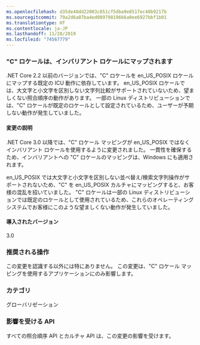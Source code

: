 ```yaml
---
ms.openlocfilehash: d35de48dd22003c851cf5dba9e8517ec48b9217b
ms.sourcegitcommit: 79a2d6a07ba4ed08979819666a0ee6927bbf1b01
ms.translationtype: HT
ms.contentlocale: ja-JP
ms.lasthandoff: 11/28/2019
ms.locfileid: "74567779"
---
```

### <a name="c-locale-maps-to-the-invariant-locale"></a>"C" ロケールは、インバリアント ロケールにマップされます

.NET Core 2.2 以前のバージョンでは、"C" ロケールを en_US_POSIX ロケールにマップする既定の ICU 動作に依存しています。 en_US_POSIX ロケールでは、大文字と小文字を区別しない文字列比較がサポートされていないため、望ましくない照合順序の動作があります。 一部の Linux ディストリビューションでは、"C" ロケールが既定のロケールとして設定されているため、ユーザーが予期しない動作が発生していました。

#### <a name="change-description"></a>変更の説明

.NET Core 3.0 以降では、"C" ロケール マッピングが en_US_POSIX ではなくインバリアント ロケールを使用するように変更されました。 一貫性を確保するため、インバリアントへの "C" ロケールのマッピングは、Windows にも適用されます。

en_US_POSIX では大文字と小文字を区別しない並べ替え/検索文字列操作がサポートされないため、"C" を en_US_POSIX カルチャにマッピングすると、お客様の混乱を招いていました。 "C" ロケールは一部の Linux ディストリビューションでは既定のロケールとして使用されているため、これらのオペレーティング システムでお客様にこのような望ましくない動作が発生していました。

#### <a name="version-introduced"></a>導入されたバージョン

3.0

### <a name="recommended-action"></a>推奨される操作

この変更を認識する以外には特にありません。 この変更は、"C" ロケール マッピングを使用するアプリケーションにのみ影響します。

### <a name="category"></a>カテゴリ

グローバリゼーション

### <a name="affected-apis"></a>影響を受ける API

すべての照合順序 API とカルチャ API は、この変更の影響を受けます。

<!--

-->
